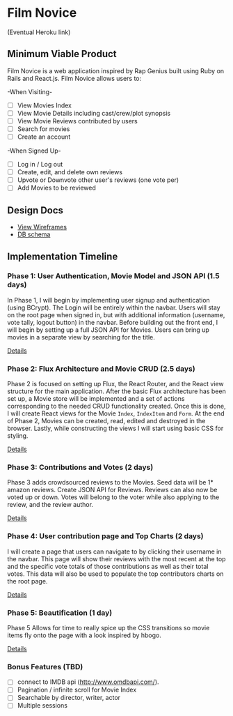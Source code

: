# Film Novice

(Eventual Heroku link)

[heroku]: http://www.herokuapp.com

## Minimum Viable Product

Film Novice is a web application inspired by Rap Genius built using Ruby on
Rails and React.js.
Film Novice allows users to:

-When Visiting-
- [ ] View Movies Index
- [ ] View Movie Details including cast/crew/plot synopsis
- [ ] View Movie Reviews contributed by users
- [ ] Search for movies
- [ ] Create an account

-When Signed Up-
- [ ] Log in / Log out
- [ ] Create, edit, and delete own reviews
- [ ] Upvote or Downvote other user's reviews (one vote per)
- [ ] Add Movies to be reviewed

## Design Docs
* [View Wireframes][view]
* [DB schema][schema]

[view]: ./docs/views.md
[schema]: ./docs/schema.md

## Implementation Timeline

### Phase 1: User Authentication, Movie Model and JSON API (1.5 days)

In Phase 1, I will begin by implementing user signup and authentication (using
BCrypt). The Login will be entirely within the navbar.
Users will stay on the root page when signed in, but with additional information
(username, vote tally, logout button) in the navbar. Before building out the
front end, I will begin by setting up a full JSON API for Movies. Users can
bring up movies in a separate view by searching for the title.

[Details][phase-one]

### Phase 2: Flux Architecture and Movie CRUD (2.5 days)

Phase 2 is focused on setting up Flux, the React Router, and the React view
structure for the main application. After the basic Flux architecture has been
set up, a Movie store will be implemented and a set of actions corresponding to
the needed CRUD functionality created. Once this is done, I will create React
views for the Movie `Index`, `IndexItem` and `Form`. At the end of Phase 2,
Movies can be created, read, edited and destroyed in the browser.
Lastly, while constructing the views I will start using basic CSS for
styling.

[Details][phase-two]

### Phase 3: Contributions and Votes (2 days)

Phase 3 adds crowdsourced reviews to the Movies. Seed data will be 1* amazon
reviews. Create JSON API for Reviews. Reviews can also now be voted up or down.
Votes will belong to the voter while also applying to the review, and the
review author.

[Details][phase-three]

### Phase 4: User contribution page and Top Charts (2 days)

I will create a page that users can navigate to by clicking their username in
the navbar. This page will show their reviews with the most recent at the top
and the specific vote totals of those contributions as well as their total
votes. This data will also be used to populate the top contributors charts on
the root page.

[Details][phase-four]

### Phase 5: Beautification (1 day)

Phase 5 Allows for time to really spice up the CSS transitions so movie items
fly onto the page with a look inspired by hbogo.

[Details][phase-five]

### Bonus Features (TBD)
- [ ] connect to IMDB api (http://www.omdbapi.com/).
- [ ] Pagination / infinite scroll for Movie Index
- [ ] Searchable by director, writer, actor
- [ ] Multiple sessions

[phase-one]: ./docs/phases/phase1.md
[phase-two]: ./docs/phases/phase2.md
[phase-three]: ./docs/phases/phase3.md
[phase-four]: ./docs/phases/phase4.md
[phase-five]: ./docs/phases/phase5.md
